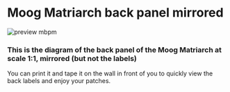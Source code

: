 # Moog Matriarch back panel mirrored

![preview mbpm](https://github.com/qtaped/matriarch-bpm/blob/master/preview.png)

### This is the diagram of the back panel of the Moog Matriarch at scale 1:1, mirrored (but not the labels)

You can print it and tape it on the wall in front of you to quickly view the back labels and enjoy your patches.
